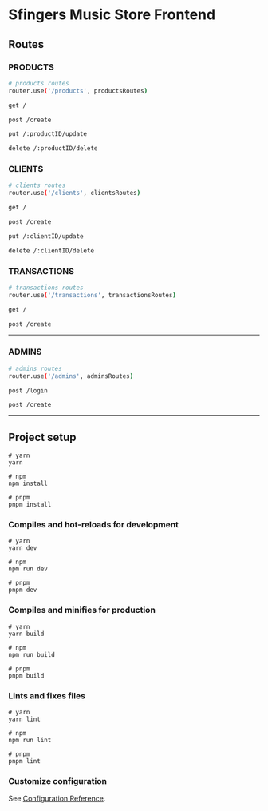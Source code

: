 # Sfingers Music Store Frontend

## Routes

### PRODUCTS

```sh
# products routes
router.use('/products', productsRoutes)

get /

post /create

put /:productID/update

delete /:productID/delete
```

### CLIENTS

```sh
# clients routes
router.use('/clients', clientsRoutes)

get /

post /create

put /:clientID/update

delete /:clientID/delete
```

### TRANSACTIONS

```sh
# transactions routes
router.use('/transactions', transactionsRoutes)

get /

post /create
```

---

### ADMINS

```sh
# admins routes
router.use('/admins', adminsRoutes)

post /login

post /create
```

---

## Project setup

```
# yarn
yarn

# npm
npm install

# pnpm
pnpm install
```

### Compiles and hot-reloads for development

```
# yarn
yarn dev

# npm
npm run dev

# pnpm
pnpm dev
```

### Compiles and minifies for production

```
# yarn
yarn build

# npm
npm run build

# pnpm
pnpm build
```

### Lints and fixes files

```
# yarn
yarn lint

# npm
npm run lint

# pnpm
pnpm lint
```

### Customize configuration

See [Configuration Reference](https://vitejs.dev/config/).
